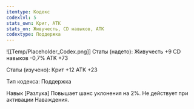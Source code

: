 ```yaml
---
itemtype: Кодекс
codexlvl: 5
stats_own: Крит, АТК
stats_on: Живучесть, CD навыков, АТК
codextype: Поддержка
---
```

![[Temp/Placeholder_Codex.png]]
Статы (надето):
Живучесть +9
CD навыков -0,7%
ATK +73

Статы (изучено):
Крит +12
ATK +23

Тип кодекса: Поддержка


Навык
[Разлука]
Повышает шанс уклонения на 2%. Не действует при активации Наваждения.


